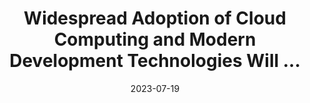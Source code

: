 ---
category:
- .nan
date: 2023-07-19
keyword_suggestion: html code
post_inspiration: https://www.businesswire.com/news/home/20230605005252/en/Widespread-Adoption-of-Cloud-Computing-and-Modern-Development-Technologies-Will-Have-a-Dramatic-Impact-on-the-Composition-of-IT-Teams-According-to-IDC
silot_terms: app development
title: Widespread Adoption of <b>Cloud</b> Computing and Modern Development Technologies
  Will ...
---